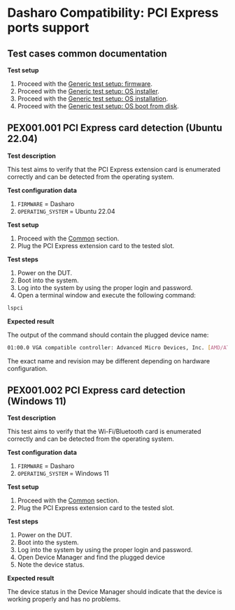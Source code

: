 # Dasharo Compatibility: PCI Express ports support

## Test cases common documentation

**Test setup**

1. Proceed with the
    [Generic test setup: firmware](../../generic-test-setup#firmware).
2. Proceed with the
    [Generic test setup: OS installer](../../generic-test-setup#os-installer).
3. Proceed with the
    [Generic test setup: OS installation](../../generic-test-setup#os-installation).
4. Proceed with the
    [Generic test setup: OS boot from disk](../../generic-test-setup#os-boot-from-disk).

## PEX001.001 PCI Express card detection (Ubuntu 22.04)

**Test description**

This test aims to verify that the PCI Express extension card is enumerated
correctly and can be detected from the operating system.

**Test configuration data**

1. `FIRMWARE` = Dasharo
2. `OPERATING_SYSTEM` = Ubuntu 22.04

**Test setup**

1. Proceed with the [Common](#test-cases-common-documentation) section.
2. Plug the PCI Express extension card to the tested slot.

**Test steps**

1. Power on the DUT.
2. Boot into the system.
3. Log into the system by using the proper login and password.
4. Open a terminal window and execute the following command:

```bash
lspci
```

**Expected result**

The output of the command should contain the plugged device name:

```bash
01:00.0 VGA compatible controller: Advanced Micro Devices, Inc. [AMD/ATI] Turks PRO [Radeon HD 7570]
```

The exact name and revision may be different depending on hardware configuration.

## PEX001.002 PCI Express card detection (Windows 11)

**Test description**

This test aims to verify that the Wi-Fi/Bluetooth card is enumerated correctly
and can be detected from the operating system.

**Test configuration data**

1. `FIRMWARE` = Dasharo
2. `OPERATING_SYSTEM` = Windows 11

**Test setup**

1. Proceed with the [Common](#test-cases-common-documentation) section.
2. Plug the PCI Express extension card to the tested slot.

**Test steps**

1. Power on the DUT.
2. Boot into the system.
3. Log into the system by using the proper login and password.
4. Open Device Manager and find the plugged device
5. Note the device status.

**Expected result**

The device status in the Device Manager should indicate that the device is
working properly and has no problems.
